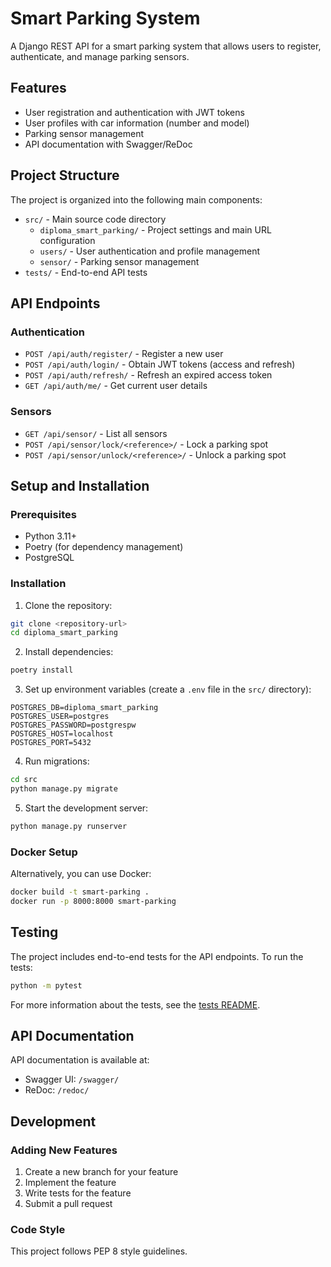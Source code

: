 # Smart Parking System

A Django REST API for a smart parking system that allows users to register, authenticate, and manage parking sensors.

## Features

- User registration and authentication with JWT tokens
- User profiles with car information (number and model)
- Parking sensor management
- API documentation with Swagger/ReDoc

## Project Structure

The project is organized into the following main components:

- `src/` - Main source code directory
  - `diploma_smart_parking/` - Project settings and main URL configuration
  - `users/` - User authentication and profile management
  - `sensor/` - Parking sensor management
- `tests/` - End-to-end API tests

## API Endpoints

### Authentication

- `POST /api/auth/register/` - Register a new user
- `POST /api/auth/login/` - Obtain JWT tokens (access and refresh)
- `POST /api/auth/refresh/` - Refresh an expired access token
- `GET /api/auth/me/` - Get current user details

### Sensors

- `GET /api/sensor/` - List all sensors
- `POST /api/sensor/lock/<reference>/` - Lock a parking spot
- `POST /api/sensor/unlock/<reference>/` - Unlock a parking spot

## Setup and Installation

### Prerequisites

- Python 3.11+
- Poetry (for dependency management)
- PostgreSQL

### Installation

1. Clone the repository:
```bash
git clone <repository-url>
cd diploma_smart_parking
```

2. Install dependencies:
```bash
poetry install
```

3. Set up environment variables (create a `.env` file in the `src/` directory):
```
POSTGRES_DB=diploma_smart_parking
POSTGRES_USER=postgres
POSTGRES_PASSWORD=postgrespw
POSTGRES_HOST=localhost
POSTGRES_PORT=5432
```

4. Run migrations:
```bash
cd src
python manage.py migrate
```

5. Start the development server:
```bash
python manage.py runserver
```

### Docker Setup

Alternatively, you can use Docker:

```bash
docker build -t smart-parking .
docker run -p 8000:8000 smart-parking
```

## Testing

The project includes end-to-end tests for the API endpoints. To run the tests:

```bash
python -m pytest
```

For more information about the tests, see the [tests README](tests/README.md).

## API Documentation

API documentation is available at:

- Swagger UI: `/swagger/`
- ReDoc: `/redoc/`

## Development

### Adding New Features

1. Create a new branch for your feature
2. Implement the feature
3. Write tests for the feature
4. Submit a pull request

### Code Style

This project follows PEP 8 style guidelines.